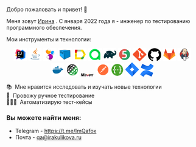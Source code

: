 Добро пожаловать и привет! :wave:	

Меня зовут <a href="(https://github.com/theQuietFox)" target="_blank">Ирина</a></h1> . С января 2022 года я - инженер по тестированию программного обеспечения.

Мои инструменты и технологии:
<p align="center">
<img width="7%" title="IntelliJ IDEA" src="src/resources/Idea.svg">
<img width="7%" title="Java" src="src/resources/Java.svg">
<img width="7%" title="Selenide" src="src/resources/Selenide.svg">
<img width="7%" title="Selenoid" src="src/resources/Selenoid.svg">
<img width="7%" title="Allure Report" src="src/resources/Allure.svg">
<img width="7%" title="Allure Test Ops" src="src/resources/Allure_TO.svg">
<img width="7%" title="Gradle" src="src/resources/Gradle.svg">
<img width="7%" title="JUnit5" src="src/resources/Junit5.svg">
<img width="7%" title="Git" src="src/resources/Git.svg">
<img width="7%" title="GitHub" src="src/resources/Github.png">
<img width="7%" title="GitLab" src="src/resources/gitlab_logo_logos_icon.png">
<img width="7%" title="Jenkins" src="src/resources/Jenkins.svg">
<img width="7%" title="Docker" src="src/resources/Docker.svg">
<img width="7%" title="Rest Assured" src="src/resources/Rest-Assured.png">
<img width="7%" title="Maven" src="src/resources/Maven.svg">
<img width="7%" title="Postman" src="src/resources/Postman.svg">
<img width="7%" title="Swagger" src="src/resources/Swagger.svg">
<img width="7%" title="Jira" src="src/resources/Jira.svg">
<img width="7%" title="Confluence" src="src/resources/Confluence.svg">
</p>


📚 &nbsp;Мне нравится исследовать и изучать новые технологии \
🐞 &nbsp;Провожу ручное тестирование\
👩🏻‍💻 &nbsp;Автоматизирую тест-кейсы
&nbsp;


### Вы можете найти меня:

+  Telegram - https://t.me/ImQafox
+ Почта - qa@irakulikova.ru

